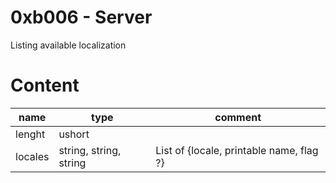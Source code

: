 # 0xb006 - Server

Listing available localization

# Content

| name | type | comment |
|------|------|---------|
| lenght | ushort | |
| locales | string, string, string | List of {locale, printable name, flag ?} |
